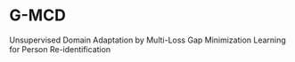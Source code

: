 # G-MCD
Unsupervised Domain Adaptation by Multi-Loss Gap Minimization Learning for Person Re-identification
